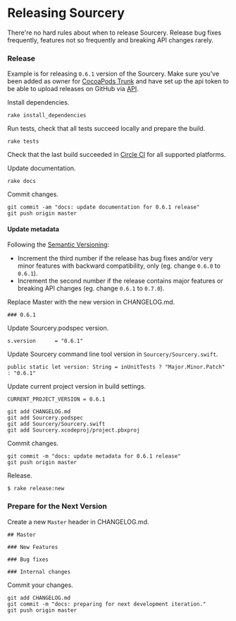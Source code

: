 # Releasing Sourcery

There're no hard rules about when to release Sourcery. Release bug fixes frequently, features not so frequently and breaking API changes rarely.

### Release

Example is for releasing `0.6.1` version of the Sourcery. Make sure you've been added as owner for [CocoaPods Trunk](https://guides.cocoapods.org/making/getting-setup-with-trunk.html) and have set up the api token to be able to upload releases on GitHub via [API](https://developer.github.com/v3/#authentication).

Install dependencies.
```
rake install_dependencies
```

Run tests, check that all tests succeed locally and prepare the build.
```
rake tests
```

Check that the last build succeeded in [Circle CI](https://circleci.com/gh/krzysztofzablocki/Sourcery) for all supported platforms.

Update documentation.
```
rake docs
```

Commit changes.

```
git commit -am "docs: update documentation for 0.6.1 release"
git push origin master
```

#### Update metadata

Following the [Semantic Versioning](http://semver.org/):
*  Increment the third number if the release has bug fixes and/or very minor features with backward compatibility, only (eg. change `0.6.0` to `0.6.1`).
*  Increment the second number if the release contains major features or breaking API changes (eg. change `0.6.1` to `0.7.0`).

Replace Master with the new version in CHANGELOG.md.
```
### 0.6.1
```

Update Sourcery.podspec version.
```
s.version      = "0.6.1"
```

Update Sourcery command line tool version in `Sourcery/Sourcery.swift`.
```
public static let version: String = inUnitTests ? "Major.Minor.Patch" : "0.6.1"
```

Update current project version in build settings.
```
CURRENT_PROJECT_VERSION = 0.6.1
```

```
git add CHANGELOG.md
git add Sourcery.podspec
git add Sourcery/Sourcery.swift
git add Sourcery.xcodeproj/project.pbxproj
```

Commit changes.

```
git commit -m "docs: update metadata for 0.6.1 release"
git push origin master
```

Release.

```
$ rake release:new
```

### Prepare for the Next Version

Create a new `Master` header in CHANGELOG.md.

```
## Master

### New Features

### Bug fixes

### Internal changes

```

Commit your changes.

```
git add CHANGELOG.md
git commit -m "docs: preparing for next development iteration."
git push origin master
```
